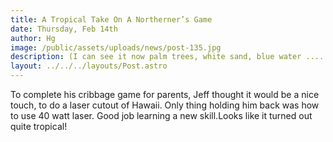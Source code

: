 ```yaml
---
title: A Tropical Take On A Northerner’s Game
date: Thursday, Feb 14th
author: Hg
image: /public/assets/uploads/news/post-135.jpg
description: (I can see it now palm trees, white sand, blue water ..... oh it’s snowing again )
layout: ../../../layouts/Post.astro
---
```


To complete his cribbage game for parents, Jeff thought it would be a nice touch, to do a laser cutout of Hawaii. Only thing holding him back was how to use 40 watt laser. Good job learning a new skill.Looks like it turned out quite tropical!
